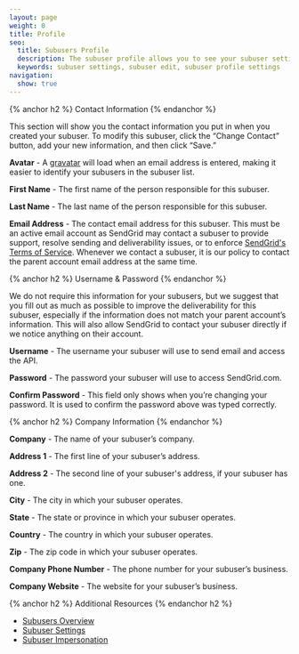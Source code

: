 ```yaml
---
layout: page
weight: 0
title: Profile
seo:
  title: Subusers Profile
  description: The subuser profile allows you to see your subuser settings at a glance.
  keywords: subuser settings, subuser edit, subuser profile settings
navigation:
  show: true
---
```


{% anchor h2 %}
Contact Information
{% endanchor %}

This section will show you the contact information you put in when you created your subuser. To modify this subuser, click the “Change Contact” button, add your new information, and then click “Save.”

**Avatar** - A [gravatar](http://gravatar.com) will load when an email address is entered, making it easier to identify your subusers in the subuser list.

**First Name** - The first name of the person responsible for this subuser.

**Last Name** - The last name of the person responsible for this subuser.

**Email Address** - The contact email address for this subuser. This must be an active email account as SendGrid may contact a subuser to provide support, resolve sending and deliverability issues, or to enforce [SendGrid's Terms of Service]({{site.site_url}}/tos). Whenever we contact a subuser, it is our policy to contact the parent account email address at the same time.

{% anchor h2 %}
Username & Password
{% endanchor %}

We do not require this information for your subusers, but we suggest that you fill out as much as possible to improve the deliverability for this subuser, especially if the information does not match your parent account’s information. This will also allow SendGrid to contact your subuser directly if we notice anything on their account.

**Username** - The username your subuser will use to send email and access the API.

**Password** - The password your subuser will use to access SendGrid.com.

**Confirm Password** - This field only shows when you’re changing your password. It is used to confirm the password above was typed correctly.

{% anchor h2 %}
Company Information
{% endanchor %}

**Company** - The name of your subuser’s company.

**Address 1** - The first line of your subuser’s address.

**Address 2** - The second line of your subuser's address, if your subuser has one.

**City** - The city in which your subuser operates.

**State** - The state or province in which your subuser operates.

**Country** - The country in which your subuser operates.

**Zip** - The zip code in which your subuser operates.

**Company Phone Number** - The phone number for your subuser’s business.

**Company Website** - The website for your subuser’s business.

{% anchor h2 %}
Additional Resources
{% endanchor h2 %}

- [Subusers Overview]({{root_url}}/User_Guide/Settings/Subusers/index.html)
- [Subuser Settings]({{root_url}}/User_Guide/Settings/Subusers/settings.html)
- [Subuser Impersonation]({{root_url}}/User_Guide/Settings/Subusers/impersonation.html)